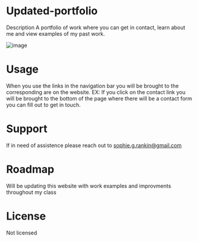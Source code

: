 # Updated-portfolio
Description
A portfolio of work where you can get in contact, learn about me and view examples of my past work.


![image](https://user-images.githubusercontent.com/104728746/185760036-56c3be31-4a86-4d46-a196-924e490ef8f3.png)

# Usage
When you use the links in the navigation bar you will be brought to the corresponding are on the website. EX: If you click on the contact link you will be brought to the bottom of the page where there will be a contact form you can fill out to get in touch.

# Support
If in need of assistence please reach out to sophie.g.rankin@gmail.com

# Roadmap
Will be updating this website with work examples and improvments throughout my class

# License
Not licensed
